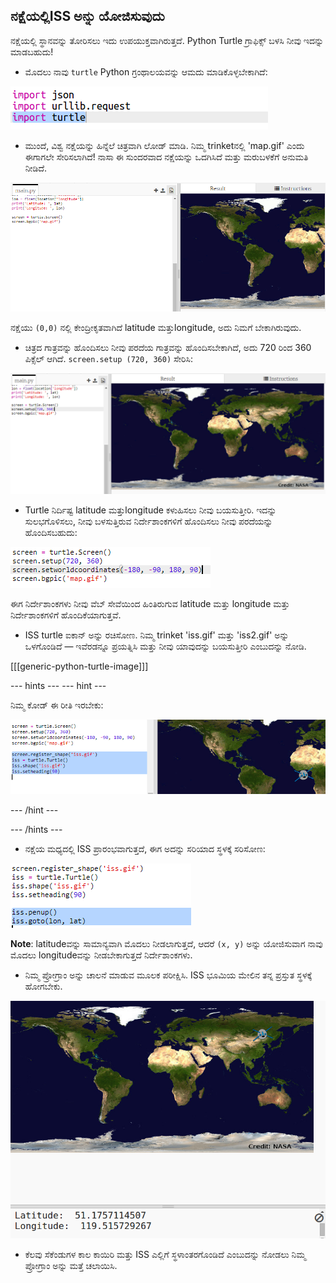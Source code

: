 ## ನಕ್ಷೆಯಲ್ಲಿISS ಅನ್ನು ಯೋಜಿಸುವುದು

ನಕ್ಷೆಯಲ್ಲಿ ಸ್ಥಾನವನ್ನು ತೋರಿಸಲು ಇದು ಉಪಯುಕ್ತವಾಗಿರುತ್ತದೆ. Python Turtle ಗ್ರಾಫಿಕ್ಸ್ ಬಳಸಿ ನೀವು ಇದನ್ನು ಮಾಡಬಹುದು!

+ ಮೊದಲು ನಾವು `turtle` Python ಗ್ರಂಥಾಲಯವನ್ನು ಆಮದು ಮಾಡಿಕೊಳ್ಳಬೇಕಾಗಿದೆ:

![screenshot](images/iss-turtle.png)

+ ಮುಂದೆ, ವಿಶ್ವ ನಕ್ಷೆಯನ್ನು ಹಿನ್ನೆಲೆ ಚಿತ್ರವಾಗಿ ಲೋಡ್ ಮಾಡಿ. ನಿಮ್ಮ trinket‌ನಲ್ಲಿ 'map.gif' ಎಂದು ಈಗಾಗಲೇ ಸೇರಿಸಲಾಗಿದೆ! ನಾಸಾ ಈ ಸುಂದರವಾದ ನಕ್ಷೆಯನ್ನು ಒದಗಿಸಿದೆ ಮತ್ತು ಮರುಬಳಕೆಗೆ ಅನುಮತಿ ನೀಡಿದೆ. 

![screenshot](images/iss-map.png)

ನಕ್ಷೆಯು `(0,0)` ನಲ್ಲಿ ಕೇಂದ್ರೀಕೃತವಾಗಿದೆ latitude ಮತ್ತುlongitude, ಅದು ನಿಮಗೆ ಬೇಕಾಗಿರುವುದು.

+ ಚಿತ್ರದ ಗಾತ್ರವನ್ನು ಹೊಂದಿಸಲು ನೀವು ಪರದೆಯ ಗಾತ್ರವನ್ನು ಹೊಂದಿಸಬೇಕಾಗಿದೆ, ಅದು 720 ರಿಂದ 360 ಪಿಕ್ಸೆಲ್ ಆಗಿದೆ. `screen.setup (720, 360)` ಸೇರಿಸಿ:

![screenshot](images/iss-setup.png)

+ Turtle ನಿರ್ದಿಷ್ಟ latitude ಮತ್ತುlongitude ಕಳುಹಿಸಲು ನೀವು ಬಯಸುತ್ತೀರಿ. ಇದನ್ನು ಸುಲಭಗೊಳಿಸಲು, ನೀವು ಬಳಸುತ್ತಿರುವ ನಿರ್ದೇಶಾಂಕಗಳಿಗೆ ಹೊಂದಿಸಲು ನೀವು ಪರದೆಯನ್ನು ಹೊಂದಿಸಬಹುದು:

![screenshot](images/iss-world.png)

ಈಗ ನಿರ್ದೇಶಾಂಕಗಳು ನೀವು ವೆಬ್ ಸೇವೆಯಿಂದ ಹಿಂತಿರುಗುವ latitude ಮತ್ತು longitude ಮತ್ತು ನಿರ್ದೇಶಾಂಕಗಳಿಗೆ ಹೊಂದಿಕೆಯಾಗುತ್ತವೆ.

+ ISS turtle ಐಕಾನ್ ಅನ್ನು ರಚಿಸೋಣ. ನಿಮ್ಮ trinket 'iss.gif' ಮತ್ತು 'iss2.gif' ಅನ್ನು ಒಳಗೊಂಡಿದೆ — ಇವೆರಡನ್ನೂ ಪ್ರಯತ್ನಿಸಿ ಮತ್ತು ನೀವು ಯಾವುದನ್ನು ಬಯಸುತ್ತೀರಿ ಎಂಬುದನ್ನು ನೋಡಿ. 

[[[generic-python-turtle-image]]]

\--- hints \--- \--- hint \---

ನಿಮ್ಮ ಕೋಡ್ ಈ ರೀತಿ ಇರಬೇಕು:

![screenshot](images/iss-image.png)

\--- /hint \---

\--- /hints \---

+ ನಕ್ಷೆಯ ಮಧ್ಯದಲ್ಲಿ ISS ಪ್ರಾರಂಭವಾಗುತ್ತದೆ, ಈಗ ಅದನ್ನು ಸರಿಯಾದ ಸ್ಥಳಕ್ಕೆ ಸರಿಸೋಣ:

![screenshot](images/iss-plot.png)

**Note**: latitudeವನ್ನು ಸಾಮಾನ್ಯವಾಗಿ ಮೊದಲು ನೀಡಲಾಗುತ್ತದೆ, ಆದರೆ `(x, y)` ಅನ್ನು ಯೋಜಿಸುವಾಗ ನಾವು ಮೊದಲು longitudeವನ್ನು ನೀಡಬೇಕಾಗುತ್ತದೆ ನಿರ್ದೇಶಾಂಕಗಳು.

+ ನಿಮ್ಮ ಪ್ರೋಗ್ರಾಂ ಅನ್ನು ಚಾಲನೆ ಮಾಡುವ ಮೂಲಕ ಪರೀಕ್ಷಿಸಿ. ISS ಭೂಮಿಯ ಮೇಲಿನ ತನ್ನ ಪ್ರಸ್ತುತ ಸ್ಥಳಕ್ಕೆ ಹೋಗಬೇಕು. 

![screenshot](images/iss-plotted.png)

+ ಕೆಲವು ಸೆಕೆಂಡುಗಳ ಕಾಲ ಕಾಯಿರಿ ಮತ್ತು ISS ಎಲ್ಲಿಗೆ ಸ್ಥಳಾಂತರಗೊಂಡಿದೆ ಎಂಬುದನ್ನು ನೋಡಲು ನಿಮ್ಮ ಪ್ರೋಗ್ರಾಂ ಅನ್ನು ಮತ್ತೆ ಚಲಾಯಿಸಿ.